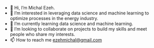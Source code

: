 - 👋 Hi, I’m Michal Ezeh.
- 👀 I’m interested in leveraging data science and machine learning to optimize processes in the energy industry.
- 🌱 I’m currently learning data science and machine learning.
- 💞️ I’m looking to collaborate on projects to build my skills and meet people who share my interests.
- 📫 How to reach me ezehmichal@gmail.com

<!---
michalezeh/michalezeh is a ✨ special ✨ repository because its `README.md` (this file) appears on your GitHub profile.
You can click the Preview link to take a look at your changes.
--->

